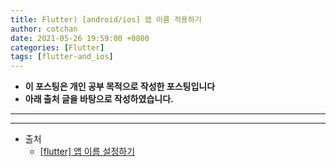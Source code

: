 ```yaml
---
title: Flutter) [android/ios] 앱 이름 적용하기
author: cotchan
date: 2021-05-26 19:59:00 +0800
categories: [Flutter]
tags: [flutter-and_ios]   
---
```


+ **이 포스팅은 개인 공부 목적으로 작성한 포스팅입니다**
+ **아래 출처 글을 바탕으로 작성하였습니다.**

---

---

+ 출처
  + [[flutter] 앱 이름 설정하기](https://padro.tistory.com/181)
